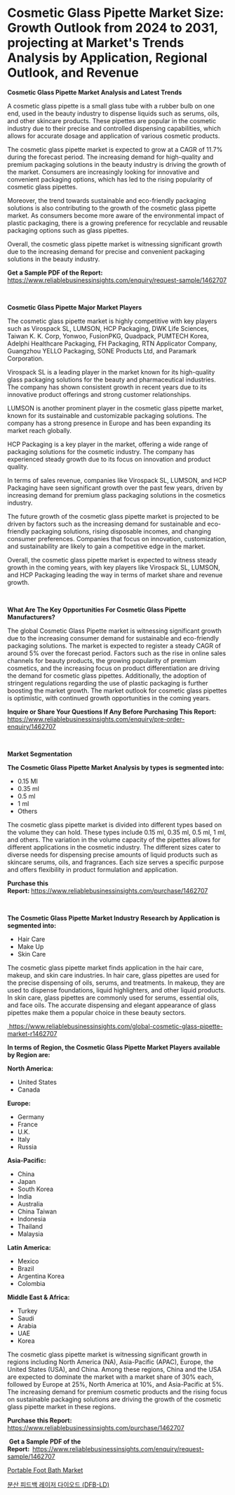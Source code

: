 <p><h1>Cosmetic Glass Pipette Market Size: Growth Outlook from 2024 to 2031, projecting at Market's Trends Analysis by Application, Regional Outlook, and Revenue</h1></p><p><strong>Cosmetic Glass Pipette Market Analysis and Latest Trends</strong></p>
<p><p>A cosmetic glass pipette is a small glass tube with a rubber bulb on one end, used in the beauty industry to dispense liquids such as serums, oils, and other skincare products. These pipettes are popular in the cosmetic industry due to their precise and controlled dispensing capabilities, which allows for accurate dosage and application of various cosmetic products.</p><p>The cosmetic glass pipette market is expected to grow at a CAGR of 11.7% during the forecast period. The increasing demand for high-quality and premium packaging solutions in the beauty industry is driving the growth of the market. Consumers are increasingly looking for innovative and convenient packaging options, which has led to the rising popularity of cosmetic glass pipettes.</p><p>Moreover, the trend towards sustainable and eco-friendly packaging solutions is also contributing to the growth of the cosmetic glass pipette market. As consumers become more aware of the environmental impact of plastic packaging, there is a growing preference for recyclable and reusable packaging options such as glass pipettes.</p><p>Overall, the cosmetic glass pipette market is witnessing significant growth due to the increasing demand for precise and convenient packaging solutions in the beauty industry.</p></p>
<p><strong>Get a Sample PDF of the Report:&nbsp;</strong> <a href="https://www.reliablebusinessinsights.com/enquiry/request-sample/1462707">https://www.reliablebusinessinsights.com/enquiry/request-sample/1462707</a></p>
<p>&nbsp;</p>
<p><strong>Cosmetic Glass Pipette Major Market Players</strong></p>
<p><p>The cosmetic glass pipette market is highly competitive with key players such as Virospack SL, LUMSON, HCP Packaging, DWK Life Sciences, Taiwan K. K. Corp, Yonwoo, FusionPKG, Quadpack, PUMTECH Korea, Adelphi Healthcare Packaging, FH Packaging, RTN Applicator Company, Guangzhou YELLO Packaging, SONE Products Ltd, and Paramark Corporation. </p><p>Virospack SL is a leading player in the market known for its high-quality glass packaging solutions for the beauty and pharmaceutical industries. The company has shown consistent growth in recent years due to its innovative product offerings and strong customer relationships. </p><p>LUMSON is another prominent player in the cosmetic glass pipette market, known for its sustainable and customizable packaging solutions. The company has a strong presence in Europe and has been expanding its market reach globally. </p><p>HCP Packaging is a key player in the market, offering a wide range of packaging solutions for the cosmetic industry. The company has experienced steady growth due to its focus on innovation and product quality. </p><p>In terms of sales revenue, companies like Virospack SL, LUMSON, and HCP Packaging have seen significant growth over the past few years, driven by increasing demand for premium glass packaging solutions in the cosmetics industry. </p><p>The future growth of the cosmetic glass pipette market is projected to be driven by factors such as the increasing demand for sustainable and eco-friendly packaging solutions, rising disposable incomes, and changing consumer preferences. Companies that focus on innovation, customization, and sustainability are likely to gain a competitive edge in the market. </p><p>Overall, the cosmetic glass pipette market is expected to witness steady growth in the coming years, with key players like Virospack SL, LUMSON, and HCP Packaging leading the way in terms of market share and revenue growth.</p></p>
<p>&nbsp;</p>
<p><strong>What Are The Key Opportunities For Cosmetic Glass Pipette Manufacturers?</strong></p>
<p><p>The global Cosmetic Glass Pipette market is witnessing significant growth due to the increasing consumer demand for sustainable and eco-friendly packaging solutions. The market is expected to register a steady CAGR of around 5% over the forecast period. Factors such as the rise in online sales channels for beauty products, the growing popularity of premium cosmetics, and the increasing focus on product differentiation are driving the demand for cosmetic glass pipettes. Additionally, the adoption of stringent regulations regarding the use of plastic packaging is further boosting the market growth. The market outlook for cosmetic glass pipettes is optimistic, with continued growth opportunities in the coming years.</p></p>
<p><strong>Inquire or Share Your Questions If Any Before Purchasing This Report:</strong> <a href="https://www.reliablebusinessinsights.com/enquiry/pre-order-enquiry/1462707">https://www.reliablebusinessinsights.com/enquiry/pre-order-enquiry/1462707</a></p>
<p>&nbsp;</p>
<p><strong>Market Segmentation</strong></p>
<p><strong>The Cosmetic Glass Pipette Market Analysis by types is segmented into:</strong></p>
<p><ul><li>0.15 Ml</li><li>0.35 ml</li><li>0.5 ml</li><li>1 ml</li><li>Others</li></ul></p>
<p><p>The cosmetic glass pipette market is divided into different types based on the volume they can hold. These types include 0.15 ml, 0.35 ml, 0.5 ml, 1 ml, and others. The variation in the volume capacity of the pipettes allows for different applications in the cosmetic industry. The different sizes cater to diverse needs for dispensing precise amounts of liquid products such as skincare serums, oils, and fragrances. Each size serves a specific purpose and offers flexibility in product formulation and application.</p></p>
<p><strong>Purchase this Report:&nbsp;</strong><a href="https://www.reliablebusinessinsights.com/purchase/1462707">https://www.reliablebusinessinsights.com/purchase/1462707</a></p>
<p>&nbsp;</p>
<p><strong>The Cosmetic Glass Pipette Market Industry Research by Application is segmented into:</strong></p>
<p><ul><li>Hair Care</li><li>Make Up</li><li>Skin Care</li></ul></p>
<p><p>The cosmetic glass pipette market finds application in the hair care, makeup, and skin care industries. In hair care, glass pipettes are used for the precise dispensing of oils, serums, and treatments. In makeup, they are used to dispense foundations, liquid highlighters, and other liquid products. In skin care, glass pipettes are commonly used for serums, essential oils, and face oils. The accurate dispensing and elegant appearance of glass pipettes make them a popular choice in these beauty sectors.</p></p>
<p><a href="https://www.reliablebusinessinsights.com/global-cosmetic-glass-pipette-market-r1462707">&nbsp;https://www.reliablebusinessinsights.com/global-cosmetic-glass-pipette-market-r1462707</a></p>
<p><strong>In terms of Region, the Cosmetic Glass Pipette Market Players available by Region are:</strong></p>
<p>
    <p> <strong> North America: </strong>
        <ul>
            <li>United States</li>
            <li>Canada</li>
        </ul>
        </p> 
    <p> <strong> Europe: </strong>
        <ul>
            <li>Germany</li>
            <li>France</li>
            <li>U.K.</li>
            <li>Italy</li>
            <li>Russia</li>
        </ul>
        </p> 
    <p> <strong> Asia-Pacific: </strong>
        <ul>
            <li>China</li>
            <li>Japan</li>
            <li>South Korea</li>
            <li>India</li>
            <li>Australia</li>
            <li>China Taiwan</li>
            <li>Indonesia</li>
            <li>Thailand</li>
            <li>Malaysia</li>
        </ul>
        </p> 
    <p> <strong> Latin America: </strong>
        <ul>
            <li>Mexico</li>
            <li>Brazil</li>
            <li>Argentina Korea</li>
            <li>Colombia</li>
        </ul>
        </p> 
    <p> <strong> Middle East & Africa: </strong>
        <ul>
            <li>Turkey</li>
            <li>Saudi</li>
            <li>Arabia</li>
            <li>UAE</li>
            <li>Korea</li>
        </ul>
    </p>
    </p>
<p><p>The cosmetic glass pipette market is witnessing significant growth in regions including North America (NA), Asia-Pacific (APAC), Europe, the United States (USA), and China. Among these regions, China and the USA are expected to dominate the market with a market share of 30% each, followed by Europe at 25%, North America at 10%, and Asia-Pacific at 5%. The increasing demand for premium cosmetic products and the rising focus on sustainable packaging solutions are driving the growth of the cosmetic glass pipette market in these regions.</p></p>
<p><strong>Purchase this Report: </strong><a href="https://www.reliablebusinessinsights.com/purchase/1462707">https://www.reliablebusinessinsights.com/purchase/1462707</a></p>
<p>&nbsp;<strong>Get a Sample PDF of the Report:&nbsp;&nbsp;</strong><a href="https://www.reliablebusinessinsights.com/enquiry/request-sample/1462707">https://www.reliablebusinessinsights.com/enquiry/request-sample/1462707</a></p>
<p><strong></strong></p>
<p><p><a href="https://github.com/BryceTownsendr/Market-Research-Report-List-5/blob/main/portable-foot-bath-market.md">Portable Foot Bath Market</a></p><p><a href="https://github.com/milikokao84/Market-Research-Report-List-1/blob/main/8492203153325.md">분산 피드백 레이저 다이오드 (DFB-LD)</a></p></p>